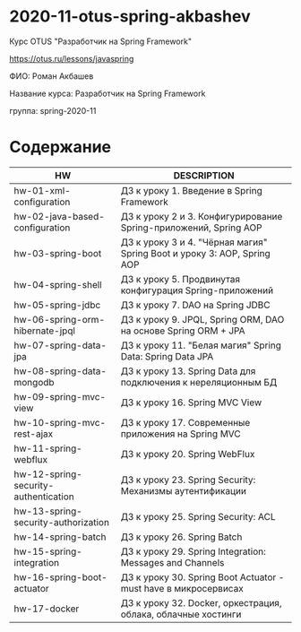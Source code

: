 # 2020-11-otus-spring-akbashev

Курс OTUS "Разработчик на Spring Framework"

https://otus.ru/lessons/javaspring

ФИО: Роман Акбашев

Название курса: Разработчик на Spring Framework

группа: spring-2020-11

# Содержание
|HW|DESCRIPTION|
| ------ | ------ |
| hw-01-xml-configuration | ДЗ к уроку 1. Введение в Spring Framework |
| hw-02-java-based-configuration | ДЗ к уроку 2 и 3. Конфигурирование Spring-приложений, Spring AOP |
| hw-03-spring-boot | ДЗ к уроку 3 и 4. "Чёрная магия" Spring Boot и уроку 3: AOP, Spring AOP |
| hw-04-spring-shell | ДЗ к уроку 5. Продвинутая конфигурация Spring-приложений |
| hw-05-spring-jdbc | ДЗ к уроку 7. DAO на Spring JDBC |
| hw-06-spring-orm-hibernate-jpql | ДЗ к уроку 9. JPQL, Spring ORM, DAO на основе Spring ORM + JPA |
| hw-07-spring-data-jpa | ДЗ к уроку 11. "Белая магия" Spring Data: Spring Data JPA |
| hw-08-spring-data-mongodb | ДЗ к уроку 13. Spring Data для подключения к нереляционным БД |
| hw-09-spring-mvc-view | ДЗ к уроку 16. Spring MVC View |
| hw-10-spring-mvc-rest-ajax | ДЗ к уроку 17. Современные приложения на Spring MVC |
| hw-11-spring-webflux | ДЗ к уроку 20. Spring WebFlux |
| hw-12-spring-security-authentication | ДЗ к уроку 23. Spring Security: Механизмы аутентификации  |
| hw-13-spring-security-authorization | ДЗ к уроку 25. Spring Security: ACL  |
| hw-14-spring-batch | ДЗ к уроку 26. Spring Batch  |
| hw-15-spring-integration | ДЗ к уроку 29. Spring Integration: Messages and Channels  |
| hw-16-spring-boot-actuator | ДЗ к уроку 30. Spring Boot Actuator - must have в микросервисах   |
| hw-17-docker | ДЗ к уроку 32. Docker, оркестрация, облака, облачные хостинги    |